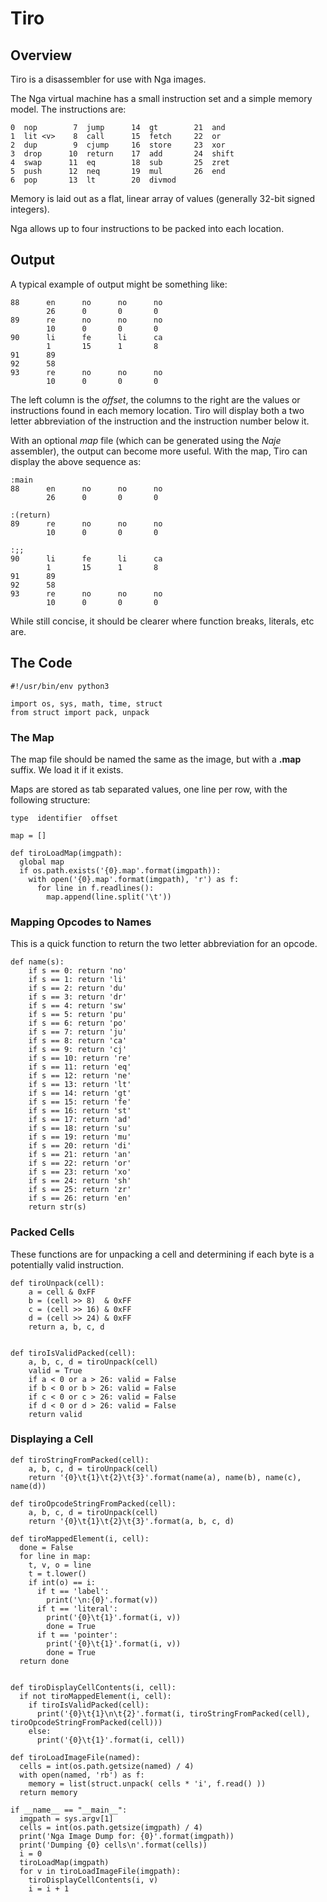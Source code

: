 # Tiro

## Overview

Tiro is a disassembler for use with Nga images.

The Nga virtual machine has a small instruction set and a simple memory model.
The instructions are:

    0  nop        7  jump      14  gt        21  and
    1  lit <v>    8  call      15  fetch     22  or
    2  dup        9  cjump     16  store     23  xor
    3  drop      10  return    17  add       24  shift
    4  swap      11  eq        18  sub       25  zret
    5  push      12  neq       19  mul       26  end
    6  pop       13  lt        20  divmod

Memory is laid out as a flat, linear array of values (generally 32-bit signed
integers).

Nga allows up to four instructions to be packed into each location.

## Output

A typical example of output might be something like:

    88      en      no      no      no
            26      0       0       0
    89      re      no      no      no
            10      0       0       0
    90      li      fe      li      ca
            1       15      1       8
    91      89
    92      58
    93      re      no      no      no
            10      0       0       0

The left column is the *offset*, the columns to the right are the values or
instructions found in each memory location. Tiro will display both a two
letter abbreviation of the instruction and the instruction number below it.

With an optional *map* file (which can be generated using the *Naje*
assembler), the output can become more useful. With the map, Tiro can display
the above sequence as:

    :main
    88      en      no      no      no
            26      0       0       0

    :(return)
    89      re      no      no      no
            10      0       0       0

    :;;
    90      li      fe      li      ca
            1       15      1       8
    91      89
    92      58
    93      re      no      no      no
            10      0       0       0

While still concise, it should be clearer where function breaks, literals,
etc are.

## The Code

````
#!/usr/bin/env python3

import os, sys, math, time, struct
from struct import pack, unpack
````

### The Map

The map file should be named the same as the image, but with a **.map** suffix.
We load it if it exists.

Maps are stored as tab separated values, one line per row, with the following
structure:

    type  identifier  offset

````
map = []

def tiroLoadMap(imgpath):
  global map
  if os.path.exists('{0}.map'.format(imgpath)):
    with open('{0}.map'.format(imgpath), 'r') as f:
      for line in f.readlines():
        map.append(line.split('\t'))
````

### Mapping Opcodes to Names

This is a quick function to return the two letter abbreviation for an opcode.

````
def name(s):
    if s == 0: return 'no'
    if s == 1: return 'li'
    if s == 2: return 'du'
    if s == 3: return 'dr'
    if s == 4: return 'sw'
    if s == 5: return 'pu'
    if s == 6: return 'po'
    if s == 7: return 'ju'
    if s == 8: return 'ca'
    if s == 9: return 'cj'
    if s == 10: return 're'
    if s == 11: return 'eq'
    if s == 12: return 'ne'
    if s == 13: return 'lt'
    if s == 14: return 'gt'
    if s == 15: return 'fe'
    if s == 16: return 'st'
    if s == 17: return 'ad'
    if s == 18: return 'su'
    if s == 19: return 'mu'
    if s == 20: return 'di'
    if s == 21: return 'an'
    if s == 22: return 'or'
    if s == 23: return 'xo'
    if s == 24: return 'sh'
    if s == 25: return 'zr'
    if s == 26: return 'en'
    return str(s)
````

### Packed Cells

These functions are for unpacking a cell and determining if each byte is a
potentially valid instruction.

````
def tiroUnpack(cell):
    a = cell & 0xFF
    b = (cell >> 8)  & 0xFF
    c = (cell >> 16) & 0xFF
    d = (cell >> 24) & 0xFF
    return a, b, c, d


def tiroIsValidPacked(cell):
    a, b, c, d = tiroUnpack(cell)
    valid = True
    if a < 0 or a > 26: valid = False
    if b < 0 or b > 26: valid = False
    if c < 0 or c > 26: valid = False
    if d < 0 or d > 26: valid = False
    return valid
````

### Displaying a Cell

````
def tiroStringFromPacked(cell):
    a, b, c, d = tiroUnpack(cell)
    return '{0}\t{1}\t{2}\t{3}'.format(name(a), name(b), name(c), name(d))

def tiroOpcodeStringFromPacked(cell):
    a, b, c, d = tiroUnpack(cell)
    return '{0}\t{1}\t{2}\t{3}'.format(a, b, c, d)

def tiroMappedElement(i, cell):
  done = False
  for line in map:
    t, v, o = line
    t = t.lower()
    if int(o) == i:
      if t == 'label':
        print('\n:{0}'.format(v))
      if t == 'literal':
        print('{0}\t{1}'.format(i, v))
        done = True
      if t == 'pointer':
        print('{0}\t{1}'.format(i, v))
        done = True
  return done


def tiroDisplayCellContents(i, cell):
  if not tiroMappedElement(i, cell):
    if tiroIsValidPacked(cell):
      print('{0}\t{1}\n\t{2}'.format(i, tiroStringFromPacked(cell), tiroOpcodeStringFromPacked(cell)))
    else:
      print('{0}\t{1}'.format(i, cell))
````


````
def tiroLoadImageFile(named):
  cells = int(os.path.getsize(named) / 4)
  with open(named, 'rb') as f:
    memory = list(struct.unpack( cells * 'i', f.read() ))
  return memory

if __name__ == "__main__":
  imgpath = sys.argv[1]
  cells = int(os.path.getsize(imgpath) / 4)
  print('Nga Image Dump for: {0}'.format(imgpath))
  print('Dumping {0} cells\n'.format(cells))
  i = 0
  tiroLoadMap(imgpath)
  for v in tiroLoadImageFile(imgpath):
    tiroDisplayCellContents(i, v)
    i = i + 1
````
